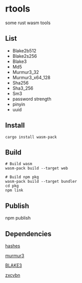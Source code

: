 # rtools

some rust wasm tools

## List

+ Blake2b512
+ Blake2s256
+ Blake3
+ Md5
+ Murmur3_32
+ Murmur3_x64_128
+ Sha256
+ Sha3_256
+ Sm3
+ password strength
+ pinyin
+ uuid

## Install

```shell
cargo install wasm-pack
```

## Build

```shell
# Build wasm
wasm-pack build --target web

# Build npm pkg
wasm-pack build --target bundler
cd pkg
npm link
```

## Publish

npm publish

## Dependencies

[hashes](https://github.com/RustCrypto/hashes)

[murmur3](https://github.com/stusmall/murmur3)

[BLAKE3](https://github.com/BLAKE3-team/BLAKE3)

[zxcvbn](https://github.com/shssoichiro/zxcvbn-rs)
